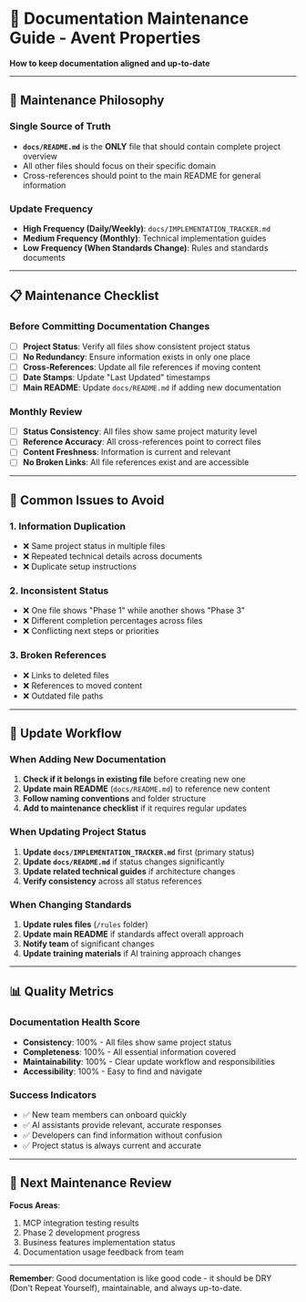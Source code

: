 # 🔧 Documentation Maintenance Guide - Avent Properties

**How to keep documentation aligned and up-to-date**

---

## 🎯 **Maintenance Philosophy**

### **Single Source of Truth**
- **`docs/README.md`** is the **ONLY** file that should contain complete project overview
- All other files should focus on their specific domain
- Cross-references should point to the main README for general information

### **Update Frequency**
- **High Frequency (Daily/Weekly)**: `docs/IMPLEMENTATION_TRACKER.md`
- **Medium Frequency (Monthly)**: Technical implementation guides
- **Low Frequency (When Standards Change)**: Rules and standards documents

---

## 📋 **Maintenance Checklist**

### **Before Committing Documentation Changes**
- [ ] **Project Status**: Verify all files show consistent project status
- [ ] **No Redundancy**: Ensure information exists in only one place
- [ ] **Cross-References**: Update all file references if moving content
- [ ] **Date Stamps**: Update "Last Updated" timestamps
- [ ] **Main README**: Update `docs/README.md` if adding new documentation

### **Monthly Review**
- [ ] **Status Consistency**: All files show same project maturity level
- [ ] **Reference Accuracy**: All cross-references point to correct files
- [ ] **Content Freshness**: Information is current and relevant
- [ ] **No Broken Links**: All file references exist and are accessible

---

## 🚨 **Common Issues to Avoid**

### **1. Information Duplication**
- ❌ Same project status in multiple files
- ❌ Repeated technical details across documents
- ❌ Duplicate setup instructions

### **2. Inconsistent Status**
- ❌ One file shows "Phase 1" while another shows "Phase 3"
- ❌ Different completion percentages across files
- ❌ Conflicting next steps or priorities

### **3. Broken References**
- ❌ Links to deleted files
- ❌ References to moved content
- ❌ Outdated file paths

---

## 🔄 **Update Workflow**

### **When Adding New Documentation**
1. **Check if it belongs in existing file** before creating new one
2. **Update main README** (`docs/README.md`) to reference new content
3. **Follow naming conventions** and folder structure
4. **Add to maintenance checklist** if it requires regular updates

### **When Updating Project Status**
1. **Update `docs/IMPLEMENTATION_TRACKER.md`** first (primary status)
2. **Update `docs/README.md`** if status changes significantly
3. **Update related technical guides** if architecture changes
4. **Verify consistency** across all status references

### **When Changing Standards**
1. **Update rules files** (`/rules` folder)
2. **Update main README** if standards affect overall approach
3. **Notify team** of significant changes
4. **Update training materials** if AI training approach changes

---

## 📊 **Quality Metrics**

### **Documentation Health Score**
- **Consistency**: 100% - All files show same project status
- **Completeness**: 100% - All essential information covered
- **Maintainability**: 100% - Clear update workflow and responsibilities
- **Accessibility**: 100% - Easy to find and navigate

### **Success Indicators**
- ✅ New team members can onboard quickly
- ✅ AI assistants provide relevant, accurate responses
- ✅ Developers can find information without confusion
- ✅ Project status is always current and accurate

---

## 🎯 **Next Maintenance Review**

**Focus Areas**:
1. MCP integration testing results
2. Phase 2 development progress
3. Business features implementation status
4. Documentation usage feedback from team

---

**Remember**: Good documentation is like good code - it should be DRY (Don't Repeat Yourself), maintainable, and always up-to-date.
